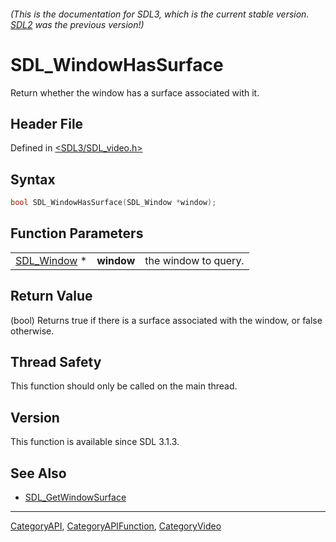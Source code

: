 ###### (This is the documentation for SDL3, which is the current stable version. [SDL2](https://wiki.libsdl.org/SDL2/) was the previous version!)
# SDL_WindowHasSurface

Return whether the window has a surface associated with it.

## Header File

Defined in [<SDL3/SDL_video.h>](https://github.com/libsdl-org/SDL/blob/main/include/SDL3/SDL_video.h)

## Syntax

```c
bool SDL_WindowHasSurface(SDL_Window *window);
```

## Function Parameters

|                            |            |                      |
| -------------------------- | ---------- | -------------------- |
| [SDL_Window](SDL_Window) * | **window** | the window to query. |

## Return Value

(bool) Returns true if there is a surface associated with the window, or
false otherwise.

## Thread Safety

This function should only be called on the main thread.

## Version

This function is available since SDL 3.1.3.

## See Also

- [SDL_GetWindowSurface](SDL_GetWindowSurface)

----
[CategoryAPI](CategoryAPI), [CategoryAPIFunction](CategoryAPIFunction), [CategoryVideo](CategoryVideo)


